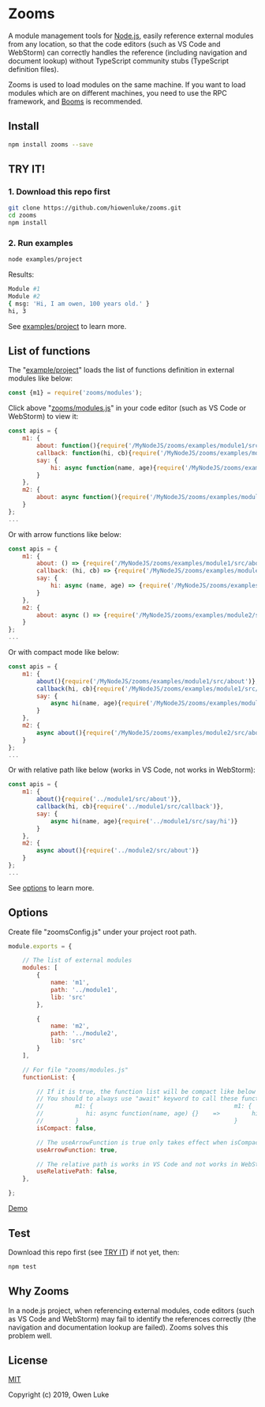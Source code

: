 
# Zooms

A module management tools for [Node.js](https://nodejs.org), easily reference external modules from any location, so that the code editors (such as VS Code and WebStorm) can correctly handles the reference (including navigation and document lookup) without TypeScript community stubs (TypeScript definition files).

Zooms is used to load modules on the same machine. If you want to load modules which are on different machines, you need to use the RPC framework, and [Booms](https://github.com/hiowenluke/booms) is recommended. 

## Install

```sh
npm install zooms --save
```

## TRY IT!

### 1. Download this repo first

```sh
git clone https://github.com/hiowenluke/zooms.git
cd zooms
npm install
```

### 2. Run examples

```sh
node examples/project
```

Results:

```sh
Module #1
Module #2
{ msg: 'Hi, I am owen, 100 years old.' }
hi, 3
```

See [examples/project](./examples/project) to learn more.

## List of functions

The "[example/project](./examples/project)" loads the list of functions definition in external modules like below:

```js
const {m1} = require('zooms/modules');
```

Click above "[zooms/modules.js](./modules.js)" in your code editor (such as VS Code or WebStorm) to view it:

```js
const apis = {
    m1: {
        about: function(){require('/MyNodeJS/zooms/examples/module1/src/about')},
        callback: function(hi, cb){require('/MyNodeJS/zooms/examples/module1/src/callback')},
        say: {
            hi: async function(name, age){require('/MyNodeJS/zooms/examples/module1/src/say/hi')}
        }
    },
    m2: {
        about: async function(){require('/MyNodeJS/zooms/examples/module2/src/about')}
    }
};
...
```

Or with arrow functions like below:

```js
const apis = {
    m1: {
        about: () => {require('/MyNodeJS/zooms/examples/module1/src/about')},
        callback: (hi, cb) => {require('/MyNodeJS/zooms/examples/module1/src/callback')},
        say: {
            hi: async (name, age) => {require('/MyNodeJS/zooms/examples/module1/src/say/hi')}
        }
    },
    m2: {
        about: async () => {require('/MyNodeJS/zooms/examples/module2/src/about')}
    }
};
...
```

Or with compact mode like below: 

```js
const apis = {
    m1: {
        about(){require('/MyNodeJS/zooms/examples/module1/src/about')},
        callback(hi, cb){require('/MyNodeJS/zooms/examples/module1/src/callback')},
        say: {
            async hi(name, age){require('/MyNodeJS/zooms/examples/module1/src/say/hi')}
        }
    },
    m2: {
        async about(){require('/MyNodeJS/zooms/examples/module2/src/about')}
    }
};
...
```

Or with relative path like below (works in VS Code, not works in WebStorm):

```js
const apis = {
    m1: {
        about(){require('../module1/src/about')},
        callback(hi, cb){require('../module1/src/callback')},
        say: {
            async hi(name, age){require('../module1/src/say/hi')}
        }
    },
    m2: {
        async about(){require('../module2/src/about')}
    }
};
...
```

See [options](#Options) to learn more.

## Options

Create file "zoomsConfig.js" under your project root path. 

```js
module.exports = {

    // The list of external modules
    modules: [
        {
            name: 'm1',
            path: '../module1',
            lib: 'src'
        },

        {
            name: 'm2',
            path: '../module2',
            lib: 'src'
        }
    ],

    // For file "zooms/modules.js"
    functionList: {

        // If it is true, the function list will be compact like below right.
        // You should to always use "await" keyword to call these functions.
        //         m1: {                                        m1: {
        //            hi: async function(name, age) {}    =>         hi(name, age) {}
        //         }                                            }
        isCompact: false,

        // The useArrowFunction is true only takes effect when isCompact is false
        useArrowFunction: true,

        // The relative path is works in VS Code and not works in WebStorm.
        useRelativePath: false,
    },

};
```

[Demo](./examples/project/zoomsConfig.js)

## Test

Download this repo first (see [TRY IT](#try-it)) if not yet, then:

```sh
npm test
```

## Why Zooms

In a node.js project, when referencing external modules, code editors (such as VS Code and WebStorm) may fail to identify the references correctly (the navigation and documentation lookup are failed). Zooms solves this problem well.

## License

[MIT](LICENSE)

Copyright (c) 2019, Owen Luke
